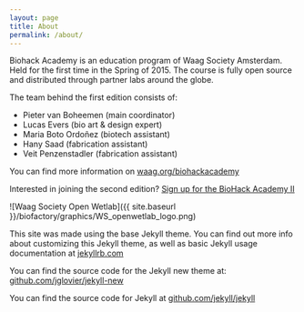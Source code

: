 ```yaml
---
layout: page
title: About
permalink: /about/
---
```


Biohack Academy is an education program of Waag Society Amsterdam. Held for the first time in the Spring of 2015. The course is fully open source and distributed through partner labs around the globe. 

The team behind the first edition consists of:

* Pieter van Boheemen (main coordinator)
* Lucas Evers (bio art & design expert)
* Maria Boto Ordoñez (biotech assistant)
* Hany Saad (fabrication assistant)
* Veit Penzenstadler (fabrication assistant)

You can find more information on [waag.org/biohackacademy](http://www.waag.org/biohackacademy)

Interested in joining the second edition? [Sign up for the BioHack Academy II](www.waag.org/bha2)

![Waag Society Open Wetlab]({{ site.baseurl }}/biofactory/graphics/WS_openwetlab_logo.png)

This site was made using the base Jekyll theme. You can find out more info about customizing this Jekyll theme, as well as basic Jekyll usage documentation at [jekyllrb.com](http://jekyllrb.com/)

You can find the source code for the Jekyll new theme at: [github.com/jglovier/jekyll-new](https://github.com/jglovier/jekyll-new)

You can find the source code for Jekyll at [github.com/jekyll/jekyll](https://github.com/jekyll/jekyll)
